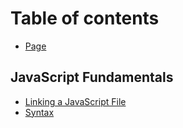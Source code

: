 # Table of contents

* [Page](README.md)

## JavaScript Fundamentals

* [Linking a JavaScript File](javascript-fundamentals/linking-a-javascript-file.md)
* [Syntax](javascript-fundamentals/syntax.md)
